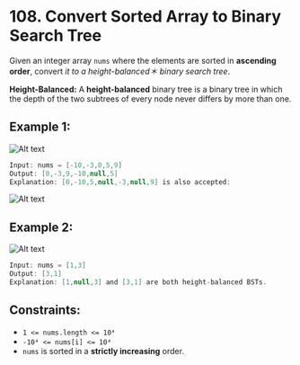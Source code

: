 # 108. Convert Sorted Array to Binary Search Tree

Given an integer array `nums` where the elements are sorted in **ascending order**, convert _it to a height-balanced＊ binary search tree_.

**Height-Balanced:** A **height-balanced** binary tree is a binary tree in which the depth of the two subtrees of every node never differs by more than one.

## Example 1:

![Alt text](https://assets.leetcode.com/uploads/2021/02/18/btree1.jpg)

```java
Input: nums = [-10,-3,0,5,9]
Output: [0,-3,9,-10,null,5]
Explanation: [0,-10,5,null,-3,null,9] is also accepted:
```

![Alt text](https://assets.leetcode.com/uploads/2021/02/18/btree2.jpg)

## Example 2:

![Alt text](https://assets.leetcode.com/uploads/2021/02/18/btree.jpg)

```java
Input: nums = [1,3]
Output: [3,1]
Explanation: [1,null,3] and [3,1] are both height-balanced BSTs.
```

## Constraints:

- `1 <= nums.length <= 10⁴`
- `-10⁴ <= nums[i] <= 10⁴`
- `nums` is sorted in a **strictly increasing** order.
